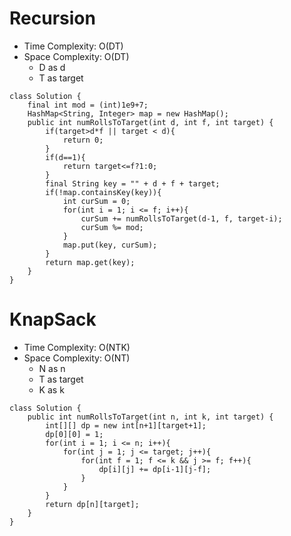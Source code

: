 # Recursion
* Time Complexity: O(DT)
* Space Complexity: O(DT)
	* D as d
	* T as target
```
class Solution {
    final int mod = (int)1e9+7;
    HashMap<String, Integer> map = new HashMap();
    public int numRollsToTarget(int d, int f, int target) {
        if(target>d*f || target < d){
            return 0;
        }
        if(d==1){
            return target<=f?1:0;
        }
        final String key = "" + d + f + target;
        if(!map.containsKey(key)){
            int curSum = 0;
            for(int i = 1; i <= f; i++){
                curSum += numRollsToTarget(d-1, f, target-i);
                curSum %= mod;
            }
            map.put(key, curSum);
        }
        return map.get(key); 
    }
}
```
# KnapSack
* Time Complexity: O(NTK)
* Space Complexity: O(NT)
	* N as n
	* T as target
	* K as k
```
class Solution {
    public int numRollsToTarget(int n, int k, int target) {
        int[][] dp = new int[n+1][target+1];
        dp[0][0] = 1;
        for(int i = 1; i <= n; i++){
            for(int j = 1; j <= target; j++){
                for(int f = 1; f <= k && j >= f; f++){
                    dp[i][j] += dp[i-1][j-f];
                }
            }
        }
        return dp[n][target];
    }
}
```